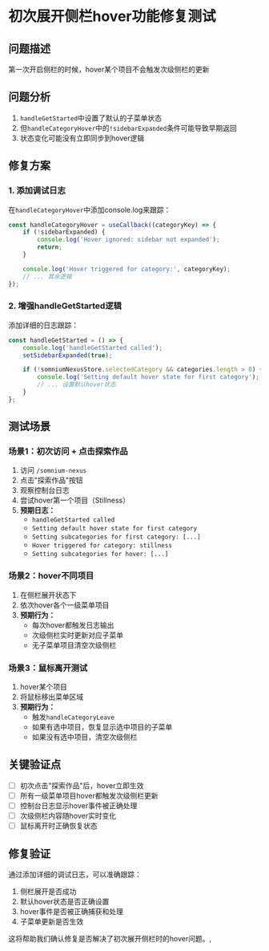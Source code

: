 # 初次展开侧栏hover功能修复测试

## 问题描述
第一次开启侧栏的时候，hover某个项目不会触发次级侧栏的更新

## 问题分析
1. `handleGetStarted`中设置了默认的子菜单状态
2. 但`handleCategoryHover`中的`!sidebarExpanded`条件可能导致早期返回
3. 状态变化可能没有立即同步到hover逻辑

## 修复方案

### 1. 添加调试日志
在`handleCategoryHover`中添加console.log来跟踪：
```javascript
const handleCategoryHover = useCallback((categoryKey) => {
    if (!sidebarExpanded) {
        console.log('Hover ignored: sidebar not expanded');
        return;
    }

    console.log('Hover triggered for category:', categoryKey);
    // ... 其余逻辑
});
```

### 2. 增强handleGetStarted逻辑
添加详细的日志跟踪：
```javascript
const handleGetStarted = () => {
    console.log('handleGetStarted called');
    setSidebarExpanded(true);

    if (!somniumNexusStore.selectedCategory && categories.length > 0) {
        console.log('Setting default hover state for first category');
        // ... 设置默认hover状态
    }
};
```

## 测试场景

### 场景1：初次访问 + 点击探索作品
1. 访问 `/somnium-nexus`
2. 点击"探索作品"按钮
3. 观察控制台日志
4. 尝试hover第一个项目（Stillness）
5. **预期日志：**
   - `handleGetStarted called`
   - `Setting default hover state for first category`
   - `Setting subcategories for first category: [...]`
   - `Hover triggered for category: stillness`
   - `Setting subcategories for hover: [...]`

### 场景2：hover不同项目
1. 在侧栏展开状态下
2. 依次hover各个一级菜单项目
3. **预期行为：**
   - 每次hover都触发日志输出
   - 次级侧栏实时更新对应子菜单
   - 无子菜单项目清空次级侧栏

### 场景3：鼠标离开测试
1. hover某个项目
2. 将鼠标移出菜单区域
3. **预期行为：**
   - 触发`handleCategoryLeave`
   - 如果有选中项目，恢复显示选中项目的子菜单
   - 如果没有选中项目，清空次级侧栏

## 关键验证点
- [ ] 初次点击"探索作品"后，hover立即生效
- [ ] 所有一级菜单项目hover都触发次级侧栏更新
- [ ] 控制台日志显示hover事件被正确处理
- [ ] 次级侧栏内容随hover实时变化
- [ ] 鼠标离开时正确恢复状态

## 修复验证
通过添加详细的调试日志，可以准确跟踪：
1. 侧栏展开是否成功
2. 默认hover状态是否正确设置
3. hover事件是否被正确捕获和处理
4. 子菜单更新是否生效

这将帮助我们确认修复是否解决了初次展开侧栏时的hover问题。,